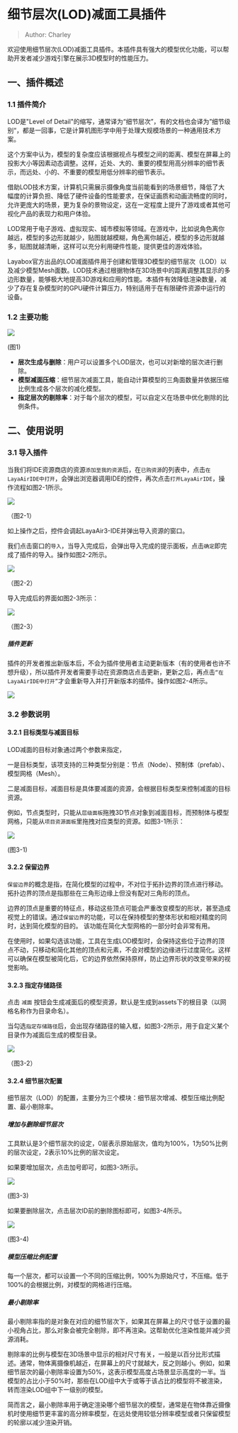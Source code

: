 # 细节层次(LOD)减面工具插件

> Author: Charley

欢迎使用细节层次(LOD)减面工具插件。本插件具有强大的模型优化功能，可以帮助开发者减少游戏引擎在展示3D模型时的性能压力。

## 一、插件概述

### 1.1 插件简介

LOD是"Level of Detail"的缩写，通常译为“细节层次”，有的文档也会译为”细节级别“，都是一回事，它是计算机图形学中用于处理大规模场景的一种通用技术方案。

这个方案中认为，模型的复杂度应该根据视点与模型之间的距离、模型在屏幕上的投影大小等因素动态调整。这样，近处、大的、重要的模型用高分辨率的细节表示，而远处、小的、不重要的模型用低分辨率的细节表示。

借助LOD技术方案，计算机只需展示摄像角度当前能看到的场景细节，降低了大幅度的计算负担、降低了硬件设备的性能要求，在保证画质和动画流畅度的同时，允许更庞大的场景，更为复杂的景物设定，这在一定程度上提升了游戏或者其他可视化产品的表现力和用户体验。

LOD常用于电子游戏、虚拟现实、城市模拟等领域。在游戏中，比如说角色离你越远，模型的多边形就越少，贴图就越模糊，角色离你越近，模型的多边形就越多，贴图就越清晰，这样可以充分利用硬件性能，提供更佳的游戏体验。

Layabox官方出品的LOD减面插件用于创建和管理3D模型的细节层次（LOD）以及减少模型Mesh面数。LOD技术通过根据物体在3D场景中的距离调整其显示的多边形数量，能够极大地提高3D游戏和应用的性能。本插件有效降低渲染数量，减少了存在复杂模型时的GPU硬件计算压力，特别适用于在有限硬件资源中运行的设备。

### 1.2 主要功能

![](img/1.png) 

(图1)

- **层次生成与删除**：用户可以设置多个LOD层次，也可以对新增的层次进行删除。
- **模型减面压缩**：细节层次减面工具，能自动计算模型的三角面数量并依据压缩比例生成各个层次的减化模型。
- **指定层次的剔除率**：对于每个层次的模型，可以自定义在场景中优化剔除的比例条件。

## 二、使用说明

### 3.1 导入插件

当我们将IDE资源商店的资源`添加至我的资源`后，在`已购资源`的列表中，点击`在LayaAirIDE中打开`，会弹出浏览器调用IDE的控件，再次点击`打开LayaAirIDE`，操作流程如图2-1所示。

![](img/2-1.png) 

（图2-1）

如上操作之后，控件会调起LayaAir3-IDE并弹出导入资源的窗口。

我们点击窗口的`导入`，当导入完成后，会弹出导入完成的提示面板，点击`确定`即完成了插件的导入。操作如图2-2所示。

![](img/2-2.png) 

（图2-2）

导入完成后的界面如图2-3所示：

![](img/2-3.png) 

（图2-3）

##### 插件更新

插件的开发者推出新版本后，不会为插件使用者主动更新版本（有的使用者也许不想升级），所以插件开发者需要手动在资源商店点击更新，更新之后，再点击`“在LayaAirIDE中打开”`才会重新导入并打开新版本的插件。操作如图2-4所示。

![](img/2-4.png) 

### 3.2 参数说明

#### 3.2.1 目标类型与减面目标

LOD减面的目标对象通过两个参数来指定，

一是目标类型，该项支持的三种类型分别是：节点（Node）、预制体（prefab）、模型网格（Mesh）。

二是减面目标，减面目标是具体要减面的资源，会根据目标类型来控制减面的目标资源。

例如，节点类型时，只能从`层级面板`拖拽3D节点对象到减面目标，而预制体与模型网格，只能从`项目资源面板`里拖拽对应类型的资源。如图3-1所示：

![](img/3-1.png) 

(图3-1)

#### 3.2.2 保留边界

`保留边界`的概念是指，在简化模型的过程中，不对位于拓扑边界的顶点进行移动。拓扑边界的顶点是指那些在三角形边缘上但没有配对三角形的顶点。

边界的顶点是重要的特征点，移动这些顶点可能会严重改变模型的形状，甚至造成视觉上的错误。通过`保留边界`的功能，可以在保持模型的整体形状和相对精度的同时，达到简化模型的目的。 该功能在简化大型网格的一部分时会非常有用。

在使用时，如果勾选该功能，工具在生成LOD模型时，会保持这些位于边界的顶点不动，只移动和简化其他的顶点和元素，不会对模型的边缘进行过度简化。这样可以确保在模型被简化后，它的边界依然保持原样，防止边界形状的改变带来的视觉影响。 

#### 3.2.3 指定存储路径

点击 `减面` 按钮会生成减面后的模型资源，默认是生成到assets下的根目录（以网格名称作为目录命名）。

当勾选`指定存储路径`后，会出现存储路径的输入框，如图3-2所示，用于自定义某个目录作为减面后生成的模型目录。

![](img/3-2.png) 

（图3-2）

#### 3.2.4 细节层次配置

细节层次（LOD）的配置，主要分为三个模块：细节层次增减、模型压缩比例配置、最小剔除率。

##### 增加与删除细节层次

工具默认是3个细节层次的设定，0层表示原始层次，值均为100%，1为50%比例的层次设定，2表示10%比例的层次设定。

如果要增加层次，点击加号即可，如图3-3所示。

![](img/3-3.png) 

(图3-3)

如果要删除层次，点击层次ID前的删除图标即可，如图3-4所示。

![](img/3-4.png) 

(图3-4)

##### 模型压缩比例配置

每一个层次，都可以设置一个不同的压缩比例，100%为原始尺寸，不压缩。低于100%的会根据比例，对模型的网格进行压缩。

##### 最小剔除率

最小剔除率指的是对象在对应的细节层次下，如果其在屏幕上的尺寸低于设置的最小视角占比，那么对象会被完全剔除，即不再渲染。这帮助优化渲染性能并减少资源消耗。

剔除率的比例与模型在3D场景中显示的相对尺寸有关，一般是以百分比形式描述。通常，物体离摄像机越近，在屏幕上的尺寸就越大，反之则越小。例如，如果细节层次的最小剔除率设置为50%，这表示模型高度占场景显示高度的一半。当模型的占比小于50%时，那些在LOD组中大于或等于该占比的模型将不被渲染，转而渲染LOD组中下一级别的模型。

简而言之，最小剔除率用于确定渲染哪个细节层次的模型，通常是在物体靠近摄像机时使用细节更丰富的高分辨率模型，在远处使用较低分辨率模型或者只保留模型的轮廓以减少渲染开销。